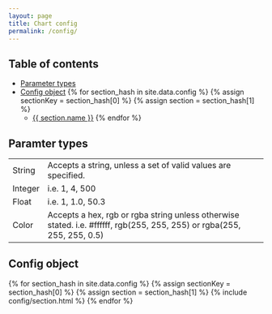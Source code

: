 ```yaml
---
layout: page
title: Chart config
permalink: /config/
---
```


## Table of contents
* [Parameter types](#parameter-types)
* [Config object](#config-object)
{% for section_hash in site.data.config %}
{% assign sectionKey = section_hash[0] %}
{% assign section = section_hash[1] %}
    * [{{ section.name }}](#config-{{sectionKey}})
{% endfor %}

## Paramter types
<table class="types">
  <tbody>
    <tr>
      <td>String</td>
      <td>Accepts a string, unless a set of valid values are specified.</td>
    </tr>
    <tr>
      <td>Integer</td>
      <td>i.e. 1, 4, 500</td>
    </tr>
    <tr>
      <td>Float</td>
      <td>i.e. 1, 1.0, 50.3</td>
    </tr>
    <tr>
      <td>Color</td>
      <td>Accepts a hex, rgb or rgba string unless otherwise stated. i.e. #ffffff, rgb(255, 255, 255) or rgba(255, 255, 255, 0.5)</td>
    </tr>
  </tbody>
</table>

## Config object

{% for section_hash in site.data.config %}
{% assign sectionKey = section_hash[0] %}
{% assign section = section_hash[1] %}
  {% include config/section.html %}
{% endfor %}